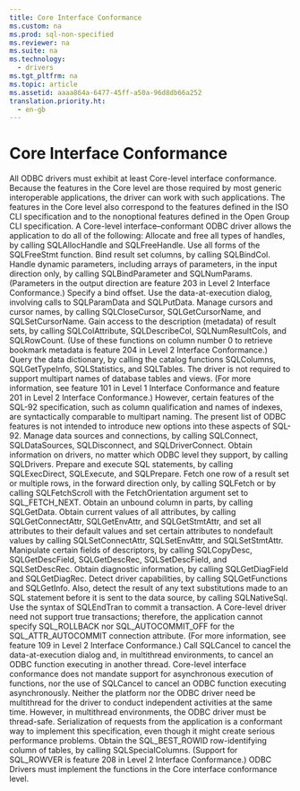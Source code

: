 ```yaml
---
title: Core Interface Conformance
ms.custom: na
ms.prod: sql-non-specified
ms.reviewer: na
ms.suite: na
ms.technology: 
  - drivers
ms.tgt_pltfrm: na
ms.topic: article
ms.assetid: aaaa864a-6477-45ff-a50a-96d8db66a252
translation.priority.ht: 
  - en-gb
---
```

# Core Interface Conformance
<?xml version="1.0" encoding="utf-8"?>
<developerConceptualDocument xmlns="http://ddue.schemas.microsoft.com/authoring/2003/5" xmlns:xlink="http://www.w3.org/1999/xlink" xmlns:xsi="http://www.w3.org/2001/XMLSchema-instance" xsi:schemaLocation="http://ddue.schemas.microsoft.com/authoring/2003/5 http://dduestorage.blob.core.windows.net/ddueschema/developer.xsd">
  <introduction>
    <para>All ODBC drivers must exhibit at least Core-level interface conformance. Because the features in the Core level are those required by most generic interoperable applications, the driver can work with such applications. The features in the Core level also correspond to the features defined in the ISO CLI specification and to the nonoptional features defined in the Open Group CLI specification. A Core-level interface–conformant ODBC driver allows the application to do all of the following:  </para>
    <list class="bullet">
      <listItem>
        <para>Allocate and free all types of handles, by calling <legacyBold>SQLAllocHandle</legacyBold> and <legacyBold>SQLFreeHandle</legacyBold>.</para>
      </listItem>
      <listItem>
        <para>Use all forms of the <legacyBold>SQLFreeStmt</legacyBold> function.</para>
      </listItem>
      <listItem>
        <para>Bind result set columns, by calling <legacyBold>SQLBindCol</legacyBold>.</para>
      </listItem>
      <listItem>
        <para>Handle dynamic parameters, including arrays of parameters, in the input direction only, by calling <legacyBold>SQLBindParameter</legacyBold> and <legacyBold>SQLNumParams</legacyBold>. (Parameters in the output direction are feature 203 in <legacyLink xlink:href="2dc87840-f2fe-43dd-9d7b-bd95523081d9">Level 2 Interface Conformance</legacyLink>.)</para>
      </listItem>
      <listItem>
        <para>Specify a bind offset.</para>
      </listItem>
      <listItem>
        <para>Use the data-at-execution dialog, involving calls to <legacyBold>SQLParamData</legacyBold> and <legacyBold>SQLPutData</legacyBold>.</para>
      </listItem>
      <listItem>
        <para>Manage cursors and cursor names, by calling <legacyBold>SQLCloseCursor</legacyBold>, <legacyBold>SQLGetCursorName</legacyBold>, and <legacyBold>SQLSetCursorName</legacyBold>.</para>
      </listItem>
      <listItem>
        <para>Gain access to the description (metadata) of result sets, by calling <legacyBold>SQLColAttribute</legacyBold>, <legacyBold>SQLDescribeCol</legacyBold>, <legacyBold>SQLNumResultCols</legacyBold>, and <legacyBold>SQLRowCount</legacyBold>. (Use of these functions on column number 0 to retrieve bookmark metadata is feature 204 in <legacyLink xlink:href="2dc87840-f2fe-43dd-9d7b-bd95523081d9">Level 2 Interface Conformance</legacyLink>.)</para>
      </listItem>
      <listItem>
        <para>Query the data dictionary, by calling the catalog functions <legacyBold>SQLColumns</legacyBold>, <legacyBold>SQLGetTypeInfo</legacyBold>, <legacyBold>SQLStatistics</legacyBold>, and <legacyBold>SQLTables</legacyBold>. </para>
        <para>The driver is not required to support multipart names of database tables and views. (For more information, see feature 101 in <legacyLink xlink:href="ee3f5c08-0583-4f3b-8354-ef71b6086a7e">Level 1 Interface Conformance</legacyLink> and feature 201 in <legacyLink xlink:href="2dc87840-f2fe-43dd-9d7b-bd95523081d9">Level 2 Interface Conformance</legacyLink>.) However, certain features of the SQL-92 specification, such as column qualification and names of indexes, are syntactically comparable to multipart naming. The present list of ODBC features is not intended to introduce new options into these aspects of SQL-92. </para>
      </listItem>
      <listItem>
        <para>Manage data sources and connections, by calling <legacyBold>SQLConnect</legacyBold>, <legacyBold>SQLDataSources</legacyBold>, <legacyBold>SQLDisconnect</legacyBold>, and <legacyBold>SQLDriverConnect</legacyBold>. Obtain information on drivers, no matter which ODBC level they support, by calling <legacyBold>SQLDrivers</legacyBold>.</para>
      </listItem>
      <listItem>
        <para>Prepare and execute SQL statements, by calling <legacyBold>SQLExecDirect</legacyBold>, <legacyBold>SQLExecute</legacyBold>, and <legacyBold>SQLPrepare</legacyBold>.</para>
      </listItem>
      <listItem>
        <para>Fetch one row of a result set or multiple rows, in the forward direction only, by calling <legacyBold>SQLFetch</legacyBold> or by calling <legacyBold>SQLFetchScroll</legacyBold> with the <legacyItalic>FetchOrientation</legacyItalic> argument set to SQL_FETCH_NEXT.</para>
      </listItem>
      <listItem>
        <para>Obtain an unbound column in parts, by calling <legacyBold>SQLGetData</legacyBold>.</para>
      </listItem>
      <listItem>
        <para>Obtain current values of all attributes, by calling <legacyBold>SQLGetConnectAttr</legacyBold>, <legacyBold>SQLGetEnvAttr</legacyBold>, and <legacyBold>SQLGetStmtAttr</legacyBold>, and set all attributes to their default values and set certain attributes to nondefault values by calling <legacyBold>SQLSetConnectAttr</legacyBold>, <legacyBold>SQLSetEnvAttr</legacyBold>, and <legacyBold>SQLSetStmtAttr</legacyBold>.</para>
      </listItem>
      <listItem>
        <para>Manipulate certain fields of descriptors, by calling <legacyBold>SQLCopyDesc</legacyBold>, <legacyBold>SQLGetDescField</legacyBold>, <legacyBold>SQLGetDescRec</legacyBold>, <legacyBold>SQLSetDescField</legacyBold>, and <legacyBold>SQLSetDescRec</legacyBold>.</para>
      </listItem>
      <listItem>
        <para>Obtain diagnostic information, by calling <legacyBold>SQLGetDiagField</legacyBold> and <legacyBold>SQLGetDiagRec</legacyBold>.</para>
      </listItem>
      <listItem>
        <para>Detect driver capabilities, by calling <legacyBold>SQLGetFunctions</legacyBold> and <legacyBold>SQLGetInfo</legacyBold>. Also, detect the result of any text substitutions made to an SQL statement before it is sent to the data source, by calling <legacyBold>SQLNativeSql</legacyBold>.</para>
      </listItem>
      <listItem>
        <para>Use the syntax of <legacyBold>SQLEndTran</legacyBold> to commit a transaction. A Core-level driver need not support true transactions; therefore, the application cannot specify SQL_ROLLBACK nor SQL_AUTOCOMMIT_OFF for the SQL_ATTR_AUTOCOMMIT connection attribute. (For more information, see feature 109 in <legacyLink xlink:href="2dc87840-f2fe-43dd-9d7b-bd95523081d9">Level 2 Interface Conformance</legacyLink>.)</para>
      </listItem>
      <listItem>
        <para>Call <legacyBold>SQLCancel</legacyBold> to cancel the data-at-execution dialog and, in multithread environments, to cancel an ODBC function executing in another thread. Core-level interface conformance does not mandate support for asynchronous execution of functions, nor the use of <legacyBold>SQLCancel</legacyBold> to cancel an ODBC function executing asynchronously. Neither the platform nor the ODBC driver need be multithread for the driver to conduct independent activities at the same time. However, in multithread environments, the ODBC driver must be thread-safe. Serialization of requests from the application is a conformant way to implement this specification, even though it might create serious performance problems.</para>
      </listItem>
      <listItem>
        <para>Obtain the SQL_BEST_ROWID row-identifying column of tables, by calling <legacyBold>SQLSpecialColumns</legacyBold>. (Support for SQL_ROWVER is feature 208 in <legacyLink xlink:href="2dc87840-f2fe-43dd-9d7b-bd95523081d9">Level 2 Interface Conformance</legacyLink>.) </para>
        <alert class="important">
          <para>ODBC Drivers must implement the functions in the Core interface conformance level.</para>
        </alert>
      </listItem>
    </list>
  </introduction>
  <relatedTopics />
</developerConceptualDocument>